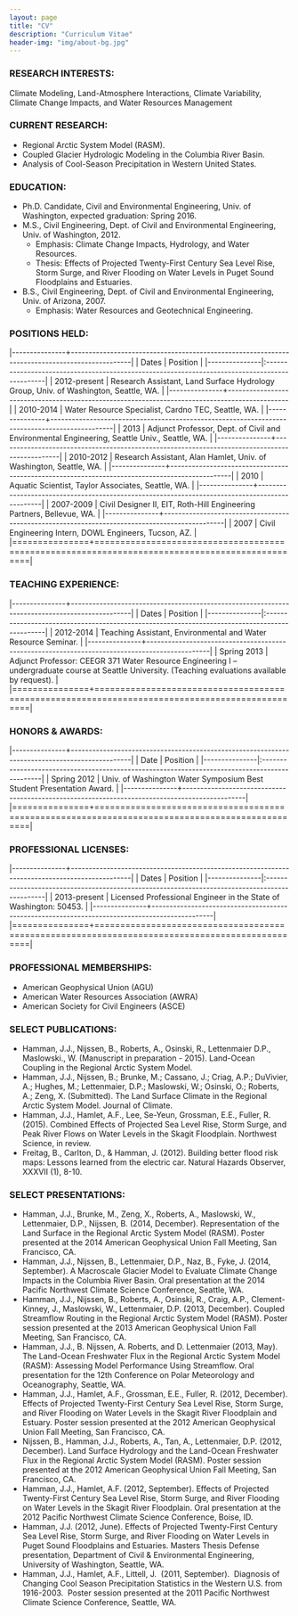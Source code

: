 ```yaml
---
layout: page
title: "CV"
description: "Curriculum Vitae"
header-img: "img/about-bg.jpg"
---
```


### RESEARCH INTERESTS:

Climate Modeling, Land-Atmosphere Interactions, Climate Variability, Climate Change Impacts, and Water Resources Management

### CURRENT RESEARCH:

- Regional Arctic System Model (RASM).
- Coupled Glacier Hydrologic Modeling in the Columbia River Basin.
- Analysis of Cool-Season Precipitation in Western United States.

### EDUCATION:

- Ph.D. Candidate, Civil and Environmental Engineering, Univ. of Washington, expected graduation: Spring 2016.
- M.S., Civil Engineering, Dept. of Civil and Environmental Engineering, Univ. of Washington, 2012.  
  - Emphasis:  Climate Change Impacts, Hydrology, and Water Resources.  
  - Thesis:  Effects of Projected Twenty-First Century Sea Level Rise, Storm Surge, and River Flooding on Water Levels in Puget Sound Floodplains and Estuaries.
- B.S., Civil Engineering, Dept. of Civil and Environmental Engineering, Univ. of Arizona, 2007.  
  - Emphasis:  Water Resources and Geotechnical Engineering.

### POSITIONS HELD:

|---------------+-----------------------------------------------------------------------------------------------|
| Dates       	| Position                                                                                     	|
|---------------|:----------------------------------------------------------------------------------------------|
| 2012-present 	| Research Assistant, Land Surface Hydrology Group, Univ. of Washington, Seattle, WA.          	|
|---------------+-----------------------------------------------------------------------------------------------|
| 2010-2014    	| Water Resource Specialist, Cardno TEC, Seattle, WA.                                          	|
|---------------+-----------------------------------------------------------------------------------------------|
| 2013         	| Adjunct Professor, Dept. of Civil and Environmental Engineering, Seattle Univ., Seattle, WA. 	|
|---------------+-----------------------------------------------------------------------------------------------|
| 2010-2012    	| Research Assistant, Alan Hamlet, Univ. of Washington, Seattle, WA.                           	|
|---------------+-----------------------------------------------------------------------------------------------|
| 2010         	| Aquatic Scientist, Taylor Associates, Seattle, WA.                                           	|
|---------------+-----------------------------------------------------------------------------------------------|
| 2007-2009    	| Civil Designer II, EIT, Roth-Hill Engineering Partners, Bellevue, WA.                        	|
|---------------+-----------------------------------------------------------------------------------------------|
| 2007         	| Civil Engineering Intern, DOWL Engineers, Tucson, AZ.                                        	|
|===============+===============================================================================================|

### TEACHING EXPERIENCE:

|---------------+-----------------------------------------------------------------------------------------------|
| Dates       	| Position                                                                                     	|
|---------------|:----------------------------------------------------------------------------------------------|
| 2012-2014 	| Teaching Assistant, Environmental and Water Resource Seminar.                              	|
|---------------+-----------------------------------------------------------------------------------------------|
| Spring 2013 	| Adjunct Professor:  CEEGR 371 Water Resource Engineering I – undergraduate course at Seattle University.  (Teaching evaluations available by request). |
|===============+===============================================================================================|

### HONORS & AWARDS:

|---------------+-----------------------------------------------------------------------------------------------|
| Date       	| Position                                                                                     	|
|---------------|:----------------------------------------------------------------------------------------------|
| Spring 2012 	| Univ. of Washington Water Symposium Best Student Presentation Award.                         	|
|---------------+-----------------------------------------------------------------------------------------------|
|===============+===============================================================================================|

### PROFESSIONAL LICENSES:

|---------------+-----------------------------------------------------------------------------------------------|
| Dates     	| Position                                                                                     	|
|---------------|:----------------------------------------------------------------------------------------------|
| 2013-present 	| Licensed Professional Engineer in the State of Washington: 50453.                         	|
|---------------+-----------------------------------------------------------------------------------------------|
|===============+===============================================================================================|

### PROFESSIONAL MEMBERSHIPS:

- American Geophysical Union (AGU)
- American Water Resources Association (AWRA)
- American Society for Civil Engineers (ASCE)

### SELECT PUBLICATIONS:

- Hamman, J.J., Nijssen, B., Roberts, A., Osinski, R., Lettenmaier D.P., Maslowski., W. (Manuscript in preparation - 2015). Land-Ocean Coupling in the Regional Arctic System Model.
- Hamman, J.J., Nijssen, B.; Brunke, M.; Cassano, J.; Criag, A.P.; DuVivier, A.; Hughes, M.; Lettenmaier, D.P.; Maslowski, W.; Osinski, O.; Roberts, A.; Zeng, X. (Submitted). The Land Surface Climate in the Regional Arctic System Model.  Journal of Climate.
- Hamman, J.J., Hamlet, A.F., Lee, Se-Yeun, Grossman, E.E., Fuller, R.  (2015). Combined Effects of Projected Sea Level Rise, Storm Surge, and Peak River Flows on Water Levels in the Skagit Floodplain. Northwest Science, in review.
- Freitag, B., Carlton, D., & Hamman, J. (2012). Building better flood risk maps: Lessons learned from the electric car. Natural Hazards Observer, XXXVII (1), 8-10.

### SELECT PRESENTATIONS:

- Hamman, J.J., Brunke, M., Zeng, X., Roberts, A., Maslowski, W., Lettenmaier, D.P., Nijssen, B. (2014, December). Representation of the Land Surface in the Regional Arctic System Model (RASM). Poster presented at the 2014 American Geophysical Union Fall Meeting, San Francisco, CA.
- Hamman, J.J., Nijssen, B., Lettenmaier, D.P., Naz, B., Fyke, J. (2014, September). A Macroscale Glacier Model to Evaluate Climate Change Impacts in the Columbia River Basin. Oral presentation at the 2014 Pacific Northwest Climate Science Conference, Seattle, WA.
- Hamman, J.J., Nijssen, B., Roberts, A., Osinski, R., Craig, A.P., Clement-Kinney, J., Maslowski, W., Lettenmaier, D.P. (2013, December). Coupled Streamflow Routing in the Regional Arctic System Model (RASM). Poster session presented at the 2013 American Geophysical Union Fall Meeting, San Francisco, CA.
- Hamman, J.J., B. Nijssen, A. Roberts, and D. Lettenmaier (2013, May). The Land-Ocean Freshwater Flux in the Regional Arctic System Model (RASM): Assessing Model Performance Using Streamflow. Oral presentation for the 12th Conference on Polar Meteorology and Oceanography, Seattle, WA.
- Hamman, J.J., Hamlet, A.F., Grossman, E.E., Fuller, R. (2012, December). Effects of Projected Twenty-First Century Sea Level Rise, Storm Surge, and River Flooding on Water Levels in the Skagit River Floodplain and Estuary. Poster session presented at the 2012 American Geophysical Union Fall Meeting, San Francisco, CA.
- Nijssen, B., Hamman, J.J., Roberts, A., Tan, A., Lettenmaier, D.P. (2012, December). Land Surface Hydrology and the Land-Ocean Freshwater Flux in the Regional Arctic System Model (RASM). Poster session presented at the 2012 American Geophysical Union Fall Meeting, San Francisco, CA.
- Hamman, J.J., Hamlet, A.F. (2012, September). Effects of Projected Twenty-First Century Sea Level Rise, Storm Surge, and River Flooding on Water Levels in the Skagit River Floodplain. Oral presentation at the 2012 Pacific Northwest Climate Science Conference, Boise, ID.
- Hamman, J.J. (2012, June). Effects of Projected Twenty-First Century Sea Level Rise, Storm Surge, and River Flooding on Water Levels in Puget Sound Floodplains and Estuaries. Masters Thesis Defense presentation, Department of Civil & Environmental Engineering, University of Washington, Seattle, WA.
- Hamman, J.J., Hamlet, A.F., Littell, J.  (2011, September).  Diagnosis of Changing Cool Season Precipitation Statistics in the Western U.S. from 1916-2003.  Poster session presented at the 2011 Pacific Northwest Climate Science Conference, Seattle, WA.
